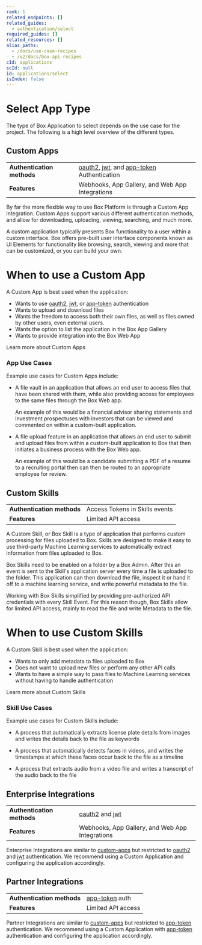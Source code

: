 ```yaml
---
rank: 1
related_endpoints: []
related_guides:
  - authentication/select
required_guides: []
related_resources: []
alias_paths:
  - /docs/use-case-recipes
  - /v2/docs/box-api-recipes
cId: applications
scId: null
id: applications/select
isIndex: false
---
```

# Select App Type

The type of Box Application to select depends on the use case for the project.
The following is a high level overview of the different types.

## Custom Apps

<!-- markdownlint-disable line-length -->

|                            |                                                                         |
| -------------------------- | ----------------------------------------------------------------------- |
| **Authentication methods** | [oauth2][oauth2], [jwt][jwt], and [app-token][app-token] Authentication |
| **Features**               | Webhooks, App Gallery, and Web App Integrations                         |

<!-- markdownlint-enable line-length -->

By far the more flexible way to use Box Platform is through a Custom App
integration. Custom Apps support various different authentication methods, and
allow for downloading, uploading, viewing, searching, and much more.

A custom application typically presents Box functionality to a user within a
custom interface. Box offers pre-built user interface components known as UI
Elements for functionality like browsing, search, viewing and more that can be
customized, or you can build your own.

<Message>

# When to use a Custom App

A Custom App is best used when the application:

* Wants to use [oauth2][oauth2], [jwt][jwt], or [app-token][app-token] authentication
* Wants to upload and download files
* Wants the freedom to access both their own files, as well as files owned by
  other users, even external users.
* Wants the option to list the application in the Box App Gallery
* Wants to provide integration into the Box Web App

</Message>

<CTA to="g://applications/custom-apps">Learn more about Custom Apps

</CTA>

### App Use Cases

Example use cases for Custom Apps include:

* A file vault in an application that allows an end user to access files that
  have been shared with them, while also providing access for employees to the
  same files through the Box Web app.

  An example of this would be a financial advisor sharing statements and
  investment prospectuses with investors that can be viewed and commented on
  within a custom-built application.

* A file upload feature in an application that allows an end user to submit and
  upload files from within a custom-built application to Box that then initiates
  a business process with the Box Web app.

  An example of this would be a candidate submitting a PDF of a resume to a
  recruiting portal then can then be routed to an appropriate employee for
  review.

## Custom Skills

|                            |                                |
| -------------------------- | ------------------------------ |
| **Authentication methods** | Access Tokens in Skills events |
| **Features**               | Limited API access             |

A Custom Skill, or Box Skill is a type of application that performs custom
processing for files uploaded to Box. Skills are designed to make it easy to use
third-party Machine Learning services to automatically extract information from
files uploaded to Box.

Box Skills need to be enabled on a folder by a Box Admin. After this an event is
sent to the Skill's application server every time a file is uploaded to the
folder. This application can then download the file, inspect it or hand it off
to a machine learning service, and write powerful metadata to the file.

Working with Box Skills simplified by providing pre-authorized API credentials
with every Skill Event. For this reason though, Box Skills allow for limited API
access, mainly to read the file and write Metadata to the file.

<Message>

# When to use Custom Skills

A Custom Skill is best used when the application:

* Wants to only add metadata to files uploaded to Box
* Does not want to upload new files or perform any other API calls
* Wants to have a simple way to pass files to Machine Learning services without
  having to handle authentication

</Message>

<CTA to="g://applications/custom-skills">Learn more about Custom Skills

</CTA>

### Skill Use Cases

Example use cases for Custom Skills include:

* A process that automatically extracts license plate details from images and
  writes the details back to the file as keywords

* A process that automatically detects faces in videos, and writes the timestamps
  at which these faces occur back to the file as a timeline

* A process that extracts audio from a video file and writes a transcript of the
  audio back to the file

## Enterprise Integrations

<!-- markdownlint-disable line-length -->

|                            |                                                 |
| -------------------------- | ----------------------------------------------- |
| **Authentication methods** | [oauth2][oauth2] and [jwt][jwt]                 |
| **Features**               | Webhooks, App Gallery, and Web App Integrations |

<!-- markdownlint-enable line-length -->

Enterprise Integrations are similar to [custom-apps][custom-apps] but restricted
to [oauth2][oauth2] and [jwt][jwt] authentication. We recommend using a
Custom Application and configuring the application accordingly.

## Partner Integrations

<!-- markdownlint-disable line-length -->

|                            |                             |
| -------------------------- | --------------------------- |
| **Authentication methods** | [app-token][app-token] auth |
| **Features**               | Limited API access          |

<!-- markdownlint-enable line-length -->

Partner Integrations are similar to [custom-apps][custom-apps] but restricted to
[app-token][app-token] authentication. We recommend using a Custom Application
with [app-token][app-token] authentication and configuring the application
accordingly.

[oauth2]: g://authentication/oauth2

[jwt]: g://authentication/jwt

[app-token]: g://authentication/app-token

[custom-apps]: g://applications/custom-apps
